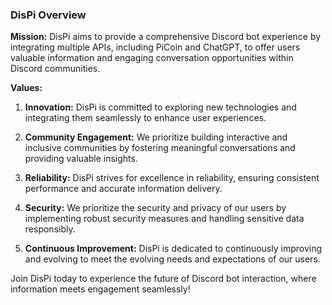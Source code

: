 ### DisPi Overview

**Mission:**
DisPi aims to provide a comprehensive Discord bot experience by integrating multiple APIs, including PiCoin and ChatGPT, to offer users valuable information and engaging conversation opportunities within Discord communities.

**Values:**
1. **Innovation:** DisPi is committed to exploring new technologies and integrating them seamlessly to enhance user experiences.

2. **Community Engagement:** We prioritize building interactive and inclusive communities by fostering meaningful conversations and providing valuable insights.

3. **Reliability:** DisPi strives for excellence in reliability, ensuring consistent performance and accurate information delivery.

4. **Security:** We prioritize the security and privacy of our users by implementing robust security measures and handling sensitive data responsibly.

5. **Continuous Improvement:** DisPi is dedicated to continuously improving and evolving to meet the evolving needs and expectations of our users.

Join DisPi today to experience the future of Discord bot interaction, where information meets engagement seamlessly!


